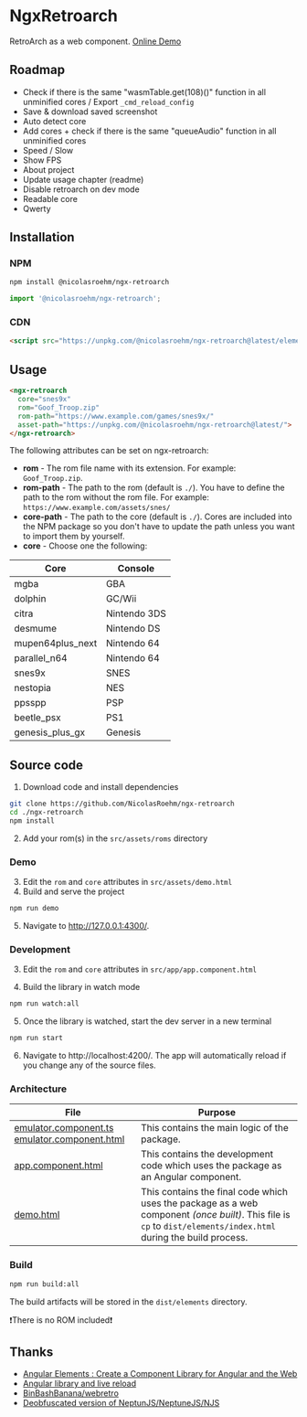 # NgxRetroarch

RetroArch as a web component. [Online Demo](https://games.centurio-gaming.com/goof-troop-snes)

## Roadmap
- Check if there is the same "wasmTable.get(108)()" function in all unminified cores / Export `_cmd_reload_config`
- Save & download saved screenshot
- Auto detect core
- Add cores + check if there is the same "queueAudio" function in all unminified cores
- Speed / Slow
- Show FPS
- About project
- Update usage chapter (readme)
- Disable retroarch on dev mode
- Readable core
- Qwerty

## Installation

### NPM

```sh
npm install @nicolasroehm/ngx-retroarch
```
```ts
import '@nicolasroehm/ngx-retroarch';
```
### CDN

```html
<script src="https://unpkg.com/@nicolasroehm/ngx-retroarch@latest/elements.js"></script>
```
## Usage

```html
<ngx-retroarch
  core="snes9x"
  rom="Goof_Troop.zip"
  rom-path="https://www.example.com/games/snes9x/"
  asset-path="https://unpkg.com/@nicolasroehm/ngx-retroarch@latest/">
</ngx-retroarch>
```

The following attributes can be set on ngx-retroarch:

- **rom** - The rom file name with its extension. For example: `Goof_Troop.zip`.
- **rom-path** - The path to the rom (default is `./`). You have to define the path to the rom without the rom file. For example: `https://www.example.com/assets/snes/`
- **core-path** - The path to the core (default is `./`). Cores are included into the NPM package so you don't have to update the path unless you want to import them by yourself.
- **core** - Choose one the following:

|       Core       |   Console    |
| ---------------- | ------------ |
| mgba             | GBA          |
| dolphin          | GC/Wii       |
| citra            | Nintendo 3DS |
| desmume          | Nintendo DS  |
| mupen64plus_next | Nintendo 64  |
| parallel_n64     | Nintendo 64  |
| snes9x           | SNES         |
| nestopia         | NES          |
| ppsspp           | PSP          |
| beetle_psx       | PS1          |
| genesis_plus_gx  | Genesis      |


## Source code

1. Download code and install dependencies
```sh
git clone https://github.com/NicolasRoehm/ngx-retroarch
cd ./ngx-retroarch
npm install
```
2. Add your rom(s) in the `src/assets/roms` directory

### Demo

3. Edit the `rom` and `core` attributes in `src/assets/demo.html`
4. Build and serve the project
```sh
npm run demo
```
5. Navigate to http://127.0.0.1:4300/.

### Development

3. Edit the `rom` and `core` attributes in `src/app/app.component.html`

4. Build the library in watch mode
```sh
npm run watch:all
```
5. Once the library is watched, start the dev server in a new terminal
```sh
npm run start
```
6. Navigate to http://localhost:4200/. The app will automatically reload if you change any of the source files.

### Architecture

| File | Purpose |
| --- | --- |
| [emulator.component.ts](https://github.com/NicolasRoehm/ngx-retroarch/blob/master/projects/components/src/lib/components/emulator/emulator.component.ts) [emulator.component.html](https://github.com/NicolasRoehm/ngx-retroarch/blob/master/projects/components/src/lib/components/emulator/emulator.component.html) | This contains the main logic of the package. |
| [app.component.html](https://github.com/NicolasRoehm/ngx-retroarch/blob/master/src/app/app.component.html) | This contains the development code which uses the package as an Angular component. |
| [demo.html](https://github.com/NicolasRoehm/ngx-retroarch/blob/master/src/assets/demo.html) | This contains the final code which uses the package as a web component *(once built)*. This file is `cp` to `dist/elements/index.html` during the build process. |

### Build

```sh
npm run build:all
```
The build artifacts will be stored in the `dist/elements` directory.

❗There is no ROM included❗

## Thanks

- [Angular Elements : Create a Component Library for Angular and the Web](https://notiz.dev/blog/create-a-component-library-for-angular-and-the-web)
- [Angular library and live reload](https://stackoverflow.com/a/59706221/7462178)
- [BinBashBanana/webretro](https://github.com/BinBashBanana/webretro)
- [Deobfuscated version of NeptunJS/NeptuneJS/NJS](https://github.com/asifagaria/NeptunJS)
